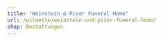 ```yaml
---
title: "Weinstein & Piser Funeral Home"
url: /wilmette/weinstein-und-piser-funeral-home/
shop: Bestattungen
---
```

